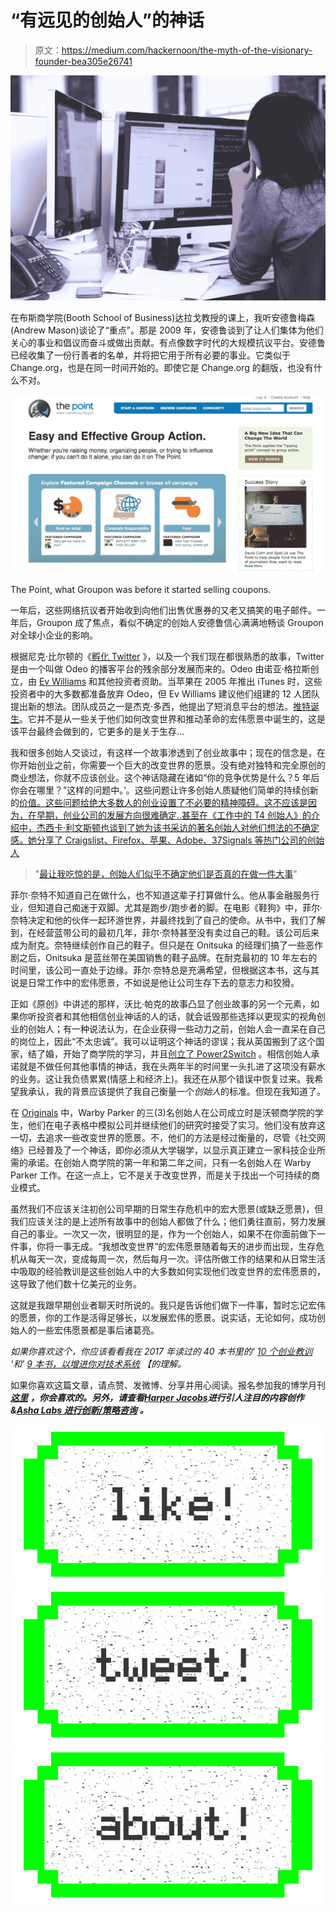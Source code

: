 # “有远见的创始人”的神话

> 原文：<https://medium.com/hackernoon/the-myth-of-the-visionary-founder-bea305e26741>

![](img/e1eab2297859cd6de820e1e9489ff0a3.png)

在布斯商学院(Booth School of Business)达拉戈教授的课上，我听安德鲁梅森(Andrew Mason)谈论了“重点”。那是 2009 年，安德鲁谈到了让人们集体为他们关心的事业和倡议而奋斗或做出贡献。有点像数字时代的大规模抗议平台。安德鲁已经收集了一份行善者的名单，并将把它用于所有必要的事业。它类似于 Change.org，也是在同一时间开始的。即使它是 Change.org 的翻版，也没有什么不对。

![](img/ade1da3a6d8aa0ae1de6573906fad3f8.png)

The Point, what Groupon was before it started selling coupons.

一年后，这些网络抗议者开始收到向他们出售优惠券的又老又搞笑的电子邮件。一年后，Groupon 成了焦点，看似不确定的创始人安德鲁信心满满地畅谈 Groupon 对全球小企业的影响。

根据尼克·比尔顿的《[孵化 Twitter](http://amzn.to/2ojaVK9) 》，以及一个我们现在都很熟悉的故事，Twitter 是由一个叫做 Odeo 的播客平台的残余部分发展而来的。Odeo 由诺亚·格拉斯创立，由 [Ev Williams](https://medium.com/u/268314bb7e7e?source=post_page-----bea305e26741--------------------------------) 和其他投资者资助。当苹果在 2005 年推出 iTunes 时，这些投资者中的大多数都准备放弃 Odeo，但 Ev Williams 建议他们组建的 12 人团队提出新的想法。团队成员之一是杰克·多西，他提出了短消息平台的想法。[推特诞生](http://www.businessinsider.com/how-twitter-was-founded-2011-4)。它并不是从一些关于他们如何改变世界和推动革命的宏伟愿景中诞生的，这是该平台最终会做到的，它更多的是关于生存…

我和很多创始人交谈过，有这样一个故事渗透到了创业故事中；现在的信念是，在你开始创业之前，你需要一个巨大的改变世界的愿景。没有绝对独特和完全原创的商业想法，你就不应该创业。这个神话隐藏在诸如“你的竞争优势是什么？5 年后你会在哪里？”这样的问题中。’。这些问题让许多创始人质疑他们简单的持续创新的[价值。这些问题给绝大多数人的创业设置了不必要的精神障碍。这不应该是因为，在早期，创业公司的发展方向很难确定..甚至在《工作中的 T4 创始人》的介绍中，杰西卡·利文斯顿也谈到了她为该书采访的著名创始人对他们想法的不确定感。她分享了 Craigslist、Firefox、苹果、Adobe、37Signals 等热门公司的创始人](https://hbr.org/2015/12/what-is-disruptive-innovation)

> "[最让我吃惊的是，创始人们似乎不确定他们是否真的在做一件大事](http://amzn.to/2oCJx55)"

菲尔·奈特不知道自己在做什么，也不知道这辈子打算做什么。他从事金融服务行业，但知道自己痴迷于双脚。尤其是跑步/跑步者的脚。在电影《鞋狗》中，菲尔·奈特决定和他的伙伴一起环游世界，并最终找到了自己的使命。从书中，我们了解到，在经营蓝带公司的最初几年，菲尔·奈特甚至没有卖过自己的鞋。该公司后来成为耐克。奈特继续创作自己的鞋子。但只是在 Onitsuka 的经理们搞了一些恶作剧之后，Onitsuka 是蓝丝带在美国销售的鞋子品牌。在耐克最初的 10 年左右的时间里，该公司一直处于边缘。菲尔·奈特总是充满希望，但根据这本书，这与其说是日常工作中的宏伟愿景，不如说是他让公司生存下去的意志力和狡猾。

正如《原创》中讲述的那样，沃比·帕克的故事凸显了创业故事的另一个元素，如果你听投资者和其他相信创业神话的人的话，就会诋毁那些选择以更现实的视角创业的创始人；有一种说法认为，在企业获得一些动力之前，创始人会一直呆在自己的岗位上，因此“不太忠诚”。我可以证明这个神话的谬误；我从英国搬到了这个国家，结了婚，开始了商学院的学习，并且[创立了 Power2Switch](http://www.chicagobusiness.com/article/20130930/NEWS08/130939998/power2switch-acquired-by-rival) 。相信创始人承诺就是不做任何其他事情的神话，我在头两年半的时间里一头扎进了这项没有薪水的业务。这让我负债累累(情感上和经济上)。我还在从那个错误中恢复过来。我希望我承认，我的背景应该提供了我自己衡量一个*创始人*的标准。但现在我知道了。

在 [Originals](http://amzn.to/2paCTXI) 中，Warby Parker 的三(3)名创始人在公司成立时是沃顿商学院的学生，他们在电子表格中模拟公司并继续他们的研究时接受了实习。他们没有放弃这一切，去追求一些改变世界的愿景。不，他们的方法是经过衡量的，尽管《社交网络》已经普及了一个神话，即你必须从大学辍学，以显示真正建立一家科技企业所需的承诺。在创始人商学院的第一年和第二年之间，只有一名创始人在 Warby Parker 工作。在这一点上，它不是关于改变世界，而是关于找出一个可持续的商业模式。

虽然我们不应该关注初创公司早期的日常生存危机中的宏大愿景(或缺乏愿景)，但我们应该关注的是上述所有故事中的创始人都做了什么；他们勇往直前，努力发展自己的事业。一次又一次，很明显的是，作为一个创始人，如果不在你面前做下一件事，你将一事无成。“我想改变世界”的宏伟愿景随着每天的进步而出现，生存危机从每天一次，变成每周一次，然后每月一次。评估所做工作的结果和从日常生活中吸取的经验教训是这些创始人中的大多数如何实现他们改变世界的宏伟愿景的，这导致了他们数十亿美元的业务。

这就是我跟早期创业者聊天时所说的。我只是告诉他们做下一件事，暂时忘记宏伟的愿景，你的工作是活得足够长，以发展宏伟的愿景。说实话，无论如何，成功创始人的一些宏伟愿景都是事后诸葛亮。

*如果你喜欢这个，你应该看看我在 2017 年读过的 40 本书里的'* [*10 个创业教训*](https://artplusmarketing.com/i-read-40-books-this-year-heres-what-i-learned-aka-10-lessons-for-2017-b7d7eabc5079) *'和'* [*9 本书，以增进你对技术系统*](https://hackernoon.com/9-books-to-help-you-understand-technology-and-systems-bb3f4d2d9dda) *【的理解。*

如果你喜欢这篇文章，请点赞、发微博、分享并用心阅读。报名参加我的博学月刊 [***这里***](http://www.getrevue.co/profile/seyifabo?utm_campaign=Issue&utm_content=forwarded&utm_medium=email&utm_source=Seyi+Fabode) ***，你会喜欢的。另外，请查看***[***Harper Jacobs***](http://HarperJacobs.com)***进行引人注目的内容创作&***[***Asha Labs 进行创新/策略咨询***](http://www.asha-labs.com/bio/) ***。***

[![](img/50ef4044ecd4e250b5d50f368b775d38.png)](http://bit.ly/HackernoonFB)[![](img/979d9a46439d5aebbdcdca574e21dc81.png)](https://goo.gl/k7XYbx)[![](img/2930ba6bd2c12218fdbbf7e02c8746ff.png)](https://goo.gl/4ofytp)